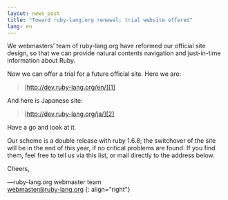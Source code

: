 ```yaml
---
layout: news_post
title: "Toward ruby-lang.org renewal; trial website offered"
lang: en
---
```


We webmasters’ team of ruby-lang.org have reformed our official site
design, so that we can provide natural contents navigation and
just-in-time information about Ruby.

Now we can offer a trial for a future official site. Here we are:

> [http://dev.ruby-lang.org/en/][1]

And here is Japanese site:

> [http://dev.ruby-lang.org/ja/][2]

Have a go and look at it.

Our scheme is a double release with ruby 1.6.8; the switchover of the
site will be in the end of this year, if no critical problems are found.
If you find them, feel free to tell us via this list, or mail directly
to the address below.

Cheers,

—ruby-lang.org webmaster team  
[webmaster@ruby-lang.org](mailto:webmaster@ruby-lang.org)
{: align="right"}



[1]: http://dev.ruby-lang.org/en/ 
[2]: http://dev.ruby-lang.org/ja/ 
